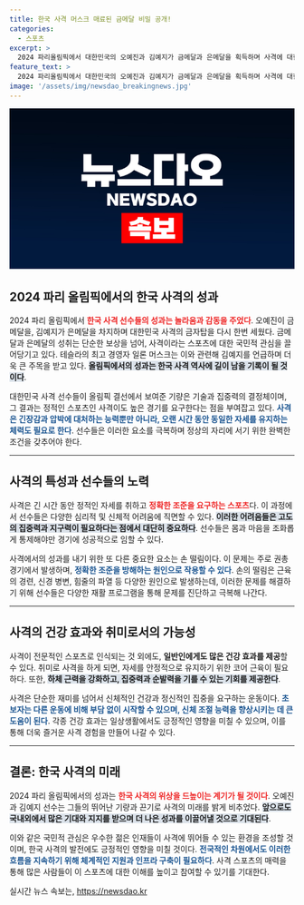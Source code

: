 ```yaml
---
title: 한국 사격 머스크 매료된 금메달 비밀 공개!
categories:
  - 스포츠
excerpt: >
  2024 파리올림픽에서 대한민국의 오예진과 김예지가 금메달과 은메달을 획득하며 사격에 대한 관심이 폭발적으로 증가하고 있다. 엘론 머스크조차 김예지를 언급하며 사격의 매력을 극대화! 사격의 고난도 집중력과 지구력, 건강 이점까지 풀어본다.
feature_text: >
  2024 파리올림픽에서 대한민국의 오예진과 김예지가 금메달과 은메달을 획득하며 사격에 대한 관심이 폭발적으로 증가하고 있다. 엘론 머스크조차 김예지를 언급하며 사격의 매력을 극대화! 사격의 고난도 집중력과 지구력, 건강 이점까지 풀어본다.
image: '/assets/img/newsdao_breakingnews.jpg'
---
```


<p><img src="/assets/img/newsdao_breakingnews.jpg" alt="pcversion 속보" /></p>

<h2 data-ke-size="size26">2024 파리 올림픽에서의 한국 사격의 성과</h2>

<p data-ke-size="size16">2024 파리 올림픽에서 <b><span style="color: #ee2323;">한국 사격 선수들의 성과는 놀라움과 감동을 주었다</span></b>. 오예진이 금메달을, 김예지가 은메달을 차지하며 대한민국 사격의 금자탑을 다시 한번 세웠다. 금메달과 은메달의 성취는 단순한 보상을 넘어, 사격이라는 스포츠에 대한 국민적 관심을 끌어당기고 있다. 테슬라의 최고 경영자 일론 머스크는 이와 관련해 김예지를 언급하며 더욱 큰 주목을 받고 있다. <b><span style="background-color: #21538527;">올림픽에서의 성과는 한국 사격 역사에 길이 남을 기록이 될 것이다</span></b>.</p>

<p data-ke-size="size16">대한민국 사격 선수들이 올림픽 결선에서 보여준 기량은 기술과 집중력의 결정체이며, 그 결과는 정적인 스포츠인 사격이도 높은 경기를 요구한다는 점을 부여잡고 있다. <b><span style="color: #1a5490;">사격은 긴장감과 압박에 대처하는 능력뿐만 아니라, 오랜 시간 동안 동일한 자세를 유지하는 체력도 필요로 한다</span></b>. 선수들은 이러한 요소를 극복하며 정상의 자리에 서기 위한 완벽한 조건을 갖추어야 한다.</p>

<hr>

<h2 data-ke-size="size26">사격의 특성과 선수들의 노력</h2>

<p data-ke-size="size16">사격은 긴 시간 동안 정적인 자세를 취하고 <b><span style="color: #ee2323;">정확한 조준을 요구하는 스포츠</span></b>다. 이 과정에서 선수들은 다양한 심리적 및 신체적 어려움에 직면할 수 있다. <b><span style="background-color: #21538527;">이러한 어려음들은 고도의 집중력과 지구력이 필요하다는 점에서 대단히 중요하다</span></b>. 선수들은 몸과 마음을 조화롭게 통제해야만 경기에 성공적으로 임할 수 있다.</p>

<p data-ke-size="size16">사격에서의 성과를 내기 위한 또 다른 중요한 요소는 손 떨림이다. 이 문제는 주로 권총 경기에서 발생하며, <b><span style="color: #1a5490;">정확한 조준을 방해하는 원인으로 작용할 수 있다</span></b>. 손의 떨림은 근육의 경련, 신경 병변, 힘줄의 파열 등 다양한 원인으로 발생하는데, 이러한 문제를 해결하기 위해 선수들은 다양한 재활 프로그램을 통해 문제를 진단하고 극복해 나간다.</p>

<hr>

<h2 data-ke-size="size26">사격의 건강 효과와 취미로서의 가능성</h2>

<p data-ke-size="size16">사격이 전문적인 스포츠로 인식되는 것 외에도, <b><span style="ee2323;">일반인에게도 많은 건강 효과를 제공</span></b>할 수 있다. 취미로 사격을 하게 되면, 자세를 안정적으로 유지하기 위한 코어 근육이 필요하다. 또한, <b><span style="background-color: #21538527;">하체 근력을 강화하고, 집중력과 순발력을 기를 수 있는 기회를 제공한다</span></b>.</p>

<p data-ke-size="size16">사격은 단순한 재미를 넘어서 신체적인 건강과 정신적인 집중을 요구하는 운동이다. <b><span style="color: #1a5490;">초보자는 다른 운동에 비해 부담 없이 시작할 수 있으며, 신체 조절 능력을 향상시키는 데 큰 도움이 된다</span></b>. 각종 건강 효과는 일상생활에서도 긍정적인 영향을 미칠 수 있으며, 이를 통해 더욱 즐거운 사격 경험을 만들어 나갈 수 있다.</p>

<hr>

<h2 data-ke-size="size26">결론: 한국 사격의 미래</h2>

<p data-ke-size="size16">2024 파리 올림픽에서의 성과는 <b><span style="color: #ee2323;">한국 사격의 위상을 드높이는 계기가 될 것이다</span></b>. 오예진과 김예지 선수는 그들의 뛰어난 기량과 끈기로 사격의 미래를 밝게 비추었다. <b><span style="background-color: #21538527;">앞으로도 국내외에서 많은 기대와 지지를 받으며 더 나은 성과를 이끌어낼 것으로 기대된다</span></b>.</p>

<p data-ke-size="size16">이와 같은 국민적 관심은 우수한 젊은 인재들이 사격에 뛰어들 수 있는 환경을 조성할 것이며, 한국 사격의 발전에도 긍정적인 영향을 미칠 것이다. <b><span style="color: #1a5490;">전국적인 차원에서도 이러한 흐름을 지속하기 위해 체계적인 지원과 인프라 구축이 필요하다</span></b>. 사격 스포츠의 매력을 통해 많은 사람들이 이 스포츠에 대한 이해를 높이고 참여할 수 있기를 기대한다.</p>

<p data-ke-size="size16"></p>
실시간 뉴스 속보는, <a href="https://newsdao.kr" rel="dofollow">https://newsdao.kr</a>


